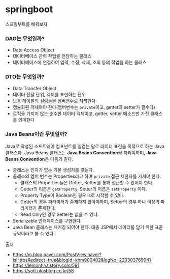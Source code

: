# springboot
스프링부트를 배워보자

### DAO는 무엇일까?
- Data Access Object
- 데이터베이스 관련 작업을 전담하는 클래스
- 데이터베이스에 연결하여 입력, 수정, 삭제, 조회 등의 작업을 하는 클래스


### DTO는 무엇일까?
- Data Transfer Object
- 데이터 전달 단위, 객체를 표현하는 단위
- 보통 테이블의 컬럼들을 멤버변수로 처리한다
- 캡슐화된 객체여야 한다(멤버변수는 `private`이고, getter와 setter가 필수다)
- 로직을 가지지 않는 순수한 데이터 객체이고, getter, setter 메소드만 가진 클래스를 의미한다

### Java Beans이란 무엇일까?
Java로 작성된 소프트웨어 컴포넌트를 일컫는 말로 데이터 표현을 목적으로 하는 Java 클래스다. Java Beans 클래스는 **Java Beans Convention**을 지켜야하며, **Java Beans Convention**은 다음과 같다.
- 클래스는 인자가 없는 기본 생성자를 갖는다.
- 클래스의 멤버 변수는 Properties라고 하며 `private` 접근 제한자를 가져야 한다.
  - 클래스의 Properties들은 Getter, Setter를 통해 접근할 수 있어야 한다.
  - Getter의 이름은 `getProperty`, Setter의 이름은 `setProperty` 이다.
  - Property Type이 Boolean인 경우 is로 시작할 수 있다.
  - Getter의 경우 파라미터가 존재하지 않아야하며, Setter의 경우 하나 이상의 파라미터가 존재한다.
  - Read Only인 경우 Setter는 없을 수 있다.
- Serializable 인터페이스를 구현한다.
- Java Bean 클래스는 패키징 되어야 한다.
대충 JSP에서 데이터를 담기 위한 표준 규약이라고 볼 수 있다.

출처  
- https://m.blog.naver.com/PostView.naver?isHttpsRedirect=true&blogId=khm900402&logNo=220303769941  
- https://lemontia.tistory.com/591
- https://soft.plusblog.co.kr/58
